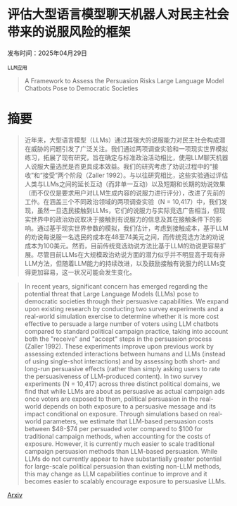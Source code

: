 # 评估大型语言模型聊天机器人对民主社会带来的说服风险的框架

发布时间：2025年04月29日

`LLM应用`

> A Framework to Assess the Persuasion Risks Large Language Model Chatbots Pose to Democratic Societies

# 摘要

> 近年来，大型语言模型（LLMs）通过其强大的说服能力对民主社会构成潜在威胁的问题引发了广泛关注。我们通过两项调查实验和一项现实世界模拟练习，拓展了现有研究，旨在确定与标准政治活动相比，使用LLM聊天机器人说服大量选民是否更具成本效益。我们的研究考虑了劝说过程中的“接收”和“接受”两个阶段（Zaller 1992）。与以往研究相比，这些实验通过评估人类与LLMs之间的延长互动（而非单一互动）以及短期和长期的劝说效果（而不仅仅是要求用户对LLM生成内容的说服力进行评分），改进了先前的工作。在涵盖三个不同政治领域的两项调查实验（N = 10,417）中，我们发现，虽然一旦选民接触到LLMs，它们的说服力与实际竞选广告相当，但现实世界中的政治劝说取决于接触到有说服力的信息及其在接触条件下的影响。通过基于现实世界参数的模拟，我们估计，考虑到接触成本，基于LLM的劝说每说服一名选民的成本在48至74美元之间，而传统竞选方法的劝说成本为100美元。然而，目前传统竞选劝说方法比基于LLM的劝说更容易扩展。尽管目前LLMs在大规模政治劝说方面的潜力似乎并不明显高于现有非LLM方法，但随着LLM能力的持续改进，以及鼓励接触有说服力的LLMs变得更加容易，这一状况可能会发生变化。

> In recent years, significant concern has emerged regarding the potential threat that Large Language Models (LLMs) pose to democratic societies through their persuasive capabilities. We expand upon existing research by conducting two survey experiments and a real-world simulation exercise to determine whether it is more cost effective to persuade a large number of voters using LLM chatbots compared to standard political campaign practice, taking into account both the "receive" and "accept" steps in the persuasion process (Zaller 1992). These experiments improve upon previous work by assessing extended interactions between humans and LLMs (instead of using single-shot interactions) and by assessing both short- and long-run persuasive effects (rather than simply asking users to rate the persuasiveness of LLM-produced content). In two survey experiments (N = 10,417) across three distinct political domains, we find that while LLMs are about as persuasive as actual campaign ads once voters are exposed to them, political persuasion in the real-world depends on both exposure to a persuasive message and its impact conditional on exposure. Through simulations based on real-world parameters, we estimate that LLM-based persuasion costs between \$48-\$74 per persuaded voter compared to \$100 for traditional campaign methods, when accounting for the costs of exposure. However, it is currently much easier to scale traditional campaign persuasion methods than LLM-based persuasion. While LLMs do not currently appear to have substantially greater potential for large-scale political persuasion than existing non-LLM methods, this may change as LLM capabilities continue to improve and it becomes easier to scalably encourage exposure to persuasive LLMs.

[Arxiv](https://arxiv.org/abs/2505.00036)